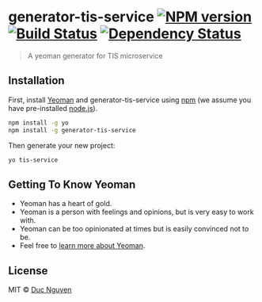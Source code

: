 # generator-tis-service [![NPM version][npm-image]][npm-url] [![Build Status][travis-image]][travis-url] [![Dependency Status][daviddm-image]][daviddm-url]
> A yeoman generator for TIS microservice

## Installation

First, install [Yeoman](http://yeoman.io) and generator-tis-service using [npm](https://www.npmjs.com/) (we assume you have pre-installed [node.js](https://nodejs.org/)).

```bash
npm install -g yo
npm install -g generator-tis-service
```

Then generate your new project:

```bash
yo tis-service
```

## Getting To Know Yeoman

 * Yeoman has a heart of gold.
 * Yeoman is a person with feelings and opinions, but is very easy to work with.
 * Yeoman can be too opinionated at times but is easily convinced not to be.
 * Feel free to [learn more about Yeoman](http://yeoman.io/).

## License

MIT © [Duc Nguyen](https://github.ibm.com/dnguyen)


[npm-image]: https://badge.fury.io/js/generator-tis-service.svg
[npm-url]: https://npmjs.org/package/generator-tis-service
[travis-image]: https://travis-ci.com//generator-tis-service.svg?branch=master
[travis-url]: https://travis-ci.com//generator-tis-service
[daviddm-image]: https://david-dm.org//generator-tis-service.svg?theme=shields.io
[daviddm-url]: https://david-dm.org//generator-tis-service

